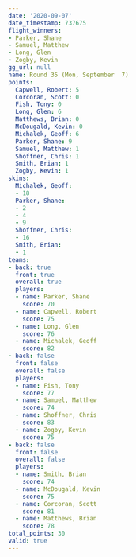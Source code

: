 ```yaml
---
date: '2020-09-07'
date_timestamp: 737675
flight_winners:
- Parker, Shane
- Samuel, Matthew
- Long, Glen
- Zogby, Kevin
gg_url: null
name: Round 35 (Mon, September  7)
points:
  Capwell, Robert: 5
  Corcoran, Scott: 0
  Fish, Tony: 0
  Long, Glen: 6
  Matthews, Brian: 0
  McDougald, Kevin: 0
  Michalek, Geoff: 6
  Parker, Shane: 9
  Samuel, Matthew: 1
  Shoffner, Chris: 1
  Smith, Brian: 1
  Zogby, Kevin: 1
skins:
  Michalek, Geoff:
  - 18
  Parker, Shane:
  - 2
  - 4
  - 9
  Shoffner, Chris:
  - 16
  Smith, Brian:
  - 1
teams:
- back: true
  front: true
  overall: true
  players:
  - name: Parker, Shane
    score: 70
  - name: Capwell, Robert
    score: 75
  - name: Long, Glen
    score: 76
  - name: Michalek, Geoff
    score: 82
- back: false
  front: false
  overall: false
  players:
  - name: Fish, Tony
    score: 77
  - name: Samuel, Matthew
    score: 74
  - name: Shoffner, Chris
    score: 83
  - name: Zogby, Kevin
    score: 75
- back: false
  front: false
  overall: false
  players:
  - name: Smith, Brian
    score: 74
  - name: McDougald, Kevin
    score: 75
  - name: Corcoran, Scott
    score: 81
  - name: Matthews, Brian
    score: 78
total_points: 30
valid: true
---
```

